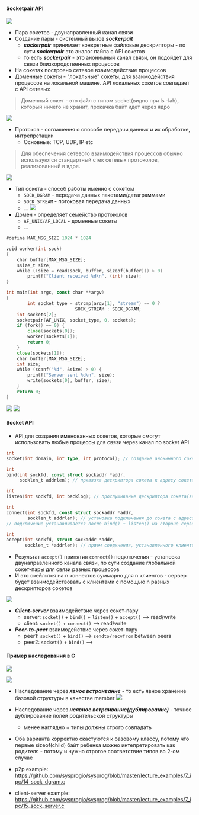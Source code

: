 
#### Socketpair API
![](../_resources/Pasted%20image%2020250106111820.png)
- Пара сокетов - двунаправленный канал связи
- Создание пары - системный вызов ***sockerpait***
	- ***sockerpair*** принимает конкретные файловые дескрипторы - по сути ***sockerpair*** это аналог пайпа с API сокетов
	- то есть ***sockerpair*** - это анонимный канал связи, он подойдет для связи близкородственных процессов
- На сокетах построено сетевое взаимодействие процессов
- Доменные сокеты - "локальные" сокеты, для взаимодействия процессов на локальной машине. API локальных сокетов совпадает с API сетевых

> Доменный сокет - это файл с типом socket(видно при ls -lah), который ничего не хранит, прокачка байт идет через ядро


![](../_resources/Pasted%20image%2020250106112158.png)
- Протокол - соглашения о способе передачи данных и их обработке, интрепретации
	- Основные: TCP, UDP, IP etc

> Для обеспечения сетевого взаимодействия процессов обычно используются стандартный стек сетевых протоколов, реализованный в ядре.

![](../_resources/Pasted%20image%2020250106112306.png)
- Тип сокета - способ работы именно с сокетом
	- `SOCK_DGRAM` - передача данных пакетами/датаграммами
	- `SOCK_STREAM` - потоковая передача данных
	- ...
![](../_resources/Pasted%20image%2020250106112428.png)
- Домен - определяет семейство протоколов
	- `AF_UNIX/AF_LOCAL` - доменные сокеты
	- ...


```go
#define MAX_MSG_SIZE 1024 * 1024

void worker(int sock)
{
	char buffer[MAX_MSG_SIZE];
	ssize_t size;
	while ((size = read(sock, buffer, sizeof(buffer))) > 0)
		printf("Client received %d\n", (int) size);
}

int main(int argc, const char **argv)
{
        int socket_type = strcmp(argv[1], "stream") == 0 ?
                          SOCK_STREAM : SOCK_DGRAM;
	int sockets[2];
	socketpair(AF_UNIX, socket_type, 0, sockets);
	if (fork() == 0) {
		close(sockets[0]);
		worker(sockets[1]);
		return 0;
	}
	close(sockets[1]);
	char buffer[MAX_MSG_SIZE];
	int size;
	while (scanf("%d", &size) > 0) {
		printf("Server sent %d\n", size);
		write(sockets[0], buffer, size);
	}
	return 0;
}
```


![](../_resources/Pasted%20image%2020250106130345.png)
![](../_resources/Pasted%20image%2020250106130400.png)

#### Socket API

- API для создания именованных сокетов, которые смогут использовать любые  процессы для связи через канал по socket API
```go
int
socket(int domain, int type, int protocol); // создание анонимного сокета - получение дескриптора сокета

int
bind(int sockfd, const struct sockaddr *addr, 
     socklen_t addrlen); // привязка дескриптора сокета к адресу сокета 

int
listen(int sockfd, int backlog); // прослушивание дескриптора сокета(server side)

int
connect(int sockfd, const struct sockaddr *addr,
        socklen_t addrlen); // установка подключения до сокета с адресом remote_addr, sockfd - дескриптор клиентского сокета
// подключение устанавливается после bind() + listen() на стороне сервера

int
accept(int sockfd, struct sockaddr *addr,
       socklen_t *addrlen); // прием соединения, установленного клиентом через connect, на сервере(прием относительно дескриптора серверного сокета sockfd, возвращается дескриптор клиентского сокета)
```
- Результат `accept()` принятия `connect()` подключения - установка двунаправленного канала связи, по сути создание глобальной сокет-пары для связи разных процессов
- И это скейлится на n коннектов суммарно для n клиентов - сервер будет взаимодействовать с клиентами с помощью n разных дескрипторов сокетов 


![](../_resources/Pasted%20image%2020250106133051.png)
- ***Client-server*** взаимодействие через сокет-пару
	- server: `socket()` + `bind()` + `listen()` + `accept()` --> read/write
	- client: `socket()` + `connect()` --> read/write
- ***Peer-to-peer*** взаимодействие через сокет-пару
	- peer1: `socket()` + `bind()` -->
								`sendto/recvfrom` between peers
	- peer2: `socket()` + `bind()` -->



#### Пример наследования в C 
![](../_resources/Pasted%20image%2020250106235011.png)

![](../_resources/Pasted%20image%2020250106235143.png)
- Наследование через ***явное встраивание*** - то есть явное хранение базовой структуры в качестве member
![](../_resources/Pasted%20image%2020250106235231.png)
- Наследование через ***неявное встраивание(дублирование)*** - точное дублирование полей родительской структуры
	- менее наглядно + типы должны строго совпадать

- Оба варианта корректно скастуются к базовому классу, потому что первые sizeof(child) байт ребенка можно интепретировать как родителя - потому и нужно строгое соответствие типов во 2-ом случае

- p2p example: https://github.com/sysprogio/sysprog/blob/master/lecture_examples/7_ipc/14_sock_dgram.c
- client-server example: https://github.com/sysprogio/sysprog/blob/master/lecture_examples/7_ipc/15_sock_server.c
